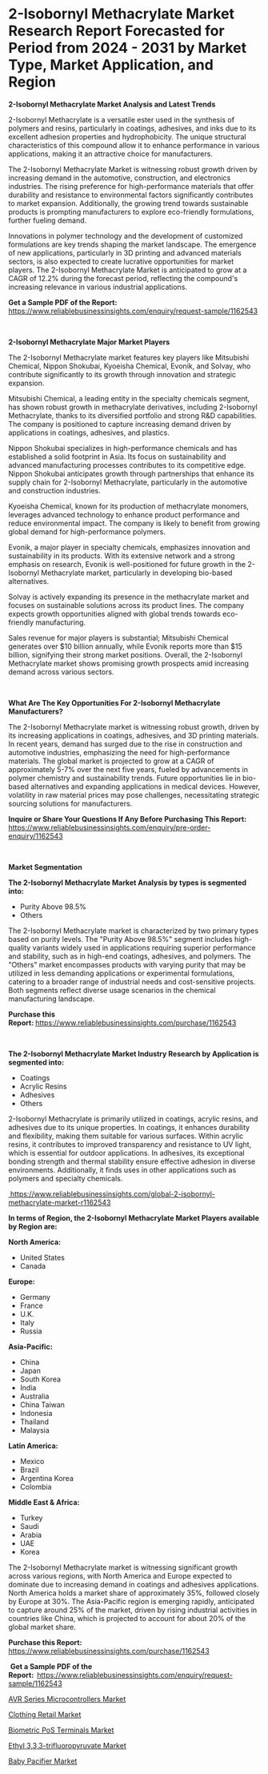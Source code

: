 <p><h1>2-Isobornyl Methacrylate Market Research Report Forecasted for Period from 2024 -  2031 by Market Type, Market Application, and Region</h1></p><p><strong>2-Isobornyl Methacrylate Market Analysis and Latest Trends</strong></p>
<p><p>2-Isobornyl Methacrylate is a versatile ester used in the synthesis of polymers and resins, particularly in coatings, adhesives, and inks due to its excellent adhesion properties and hydrophobicity. The unique structural characteristics of this compound allow it to enhance performance in various applications, making it an attractive choice for manufacturers.</p><p>The 2-Isobornyl Methacrylate Market is witnessing robust growth driven by increasing demand in the automotive, construction, and electronics industries. The rising preference for high-performance materials that offer durability and resistance to environmental factors significantly contributes to market expansion. Additionally, the growing trend towards sustainable products is prompting manufacturers to explore eco-friendly formulations, further fueling demand.</p><p>Innovations in polymer technology and the development of customized formulations are key trends shaping the market landscape. The emergence of new applications, particularly in 3D printing and advanced materials sectors, is also expected to create lucrative opportunities for market players. The 2-Isobornyl Methacrylate Market is anticipated to grow at a CAGR of 12.2% during the forecast period, reflecting the compound's increasing relevance in various industrial applications.</p></p>
<p><strong>Get a Sample PDF of the Report:&nbsp;</strong> <a href="https://www.reliablebusinessinsights.com/enquiry/request-sample/1162543?utm_campaign=1119&utm_medium=2&utm_source=Github&utm_content=ia&utm_term=29092024&utm_id=2-isobornyl-methacrylate">https://www.reliablebusinessinsights.com/enquiry/request-sample/1162543</a></p>
<p>&nbsp;</p>
<p><strong>2-Isobornyl Methacrylate Major Market Players</strong></p>
<p><p>The 2-Isobornyl Methacrylate market features key players like Mitsubishi Chemical, Nippon Shokubai, Kyoeisha Chemical, Evonik, and Solvay, who contribute significantly to its growth through innovation and strategic expansion. </p><p>Mitsubishi Chemical, a leading entity in the specialty chemicals segment, has shown robust growth in methacrylate derivatives, including 2-Isobornyl Methacrylate, thanks to its diversified portfolio and strong R&D capabilities. The company is positioned to capture increasing demand driven by applications in coatings, adhesives, and plastics.</p><p>Nippon Shokubai specializes in high-performance chemicals and has established a solid footprint in Asia. Its focus on sustainability and advanced manufacturing processes contributes to its competitive edge. Nippon Shokubai anticipates growth through partnerships that enhance its supply chain for 2-Isobornyl Methacrylate, particularly in the automotive and construction industries.</p><p>Kyoeisha Chemical, known for its production of methacrylate monomers, leverages advanced technology to enhance product performance and reduce environmental impact. The company is likely to benefit from growing global demand for high-performance polymers.</p><p>Evonik, a major player in specialty chemicals, emphasizes innovation and sustainability in its products. With its extensive network and a strong emphasis on research, Evonik is well-positioned for future growth in the 2-Isobornyl Methacrylate market, particularly in developing bio-based alternatives.</p><p>Solvay is actively expanding its presence in the methacrylate market and focuses on sustainable solutions across its product lines. The company expects growth opportunities aligned with global trends towards eco-friendly manufacturing.</p><p>Sales revenue for major players is substantial; Mitsubishi Chemical generates over $10 billion annually, while Evonik reports more than $15 billion, signifying their strong market positions. Overall, the 2-Isobornyl Methacrylate market shows promising growth prospects amid increasing demand across various sectors.</p></p>
<p>&nbsp;</p>
<p><strong>What Are The Key Opportunities For 2-Isobornyl Methacrylate Manufacturers?</strong></p>
<p><p>The 2-Isobornyl Methacrylate market is witnessing robust growth, driven by its increasing applications in coatings, adhesives, and 3D printing materials. In recent years, demand has surged due to the rise in construction and automotive industries, emphasizing the need for high-performance materials. The global market is projected to grow at a CAGR of approximately 5-7% over the next five years, fueled by advancements in polymer chemistry and sustainability trends. Future opportunities lie in bio-based alternatives and expanding applications in medical devices. However, volatility in raw material prices may pose challenges, necessitating strategic sourcing solutions for manufacturers.</p></p>
<p><strong>Inquire or Share Your Questions If Any Before Purchasing This Report:</strong> <a href="https://www.reliablebusinessinsights.com/enquiry/pre-order-enquiry/1162543?utm_campaign=1119&utm_medium=2&utm_source=Github&utm_content=ia&utm_term=29092024&utm_id=2-isobornyl-methacrylate">https://www.reliablebusinessinsights.com/enquiry/pre-order-enquiry/1162543</a></p>
<p>&nbsp;</p>
<p><strong>Market Segmentation</strong></p>
<p><strong>The 2-Isobornyl Methacrylate Market Analysis by types is segmented into:</strong></p>
<p><ul><li>Purity Above 98.5%</li><li>Others</li></ul></p>
<p><p>The 2-Isobornyl Methacrylate market is characterized by two primary types based on purity levels. The "Purity Above 98.5%" segment includes high-quality variants widely used in applications requiring superior performance and stability, such as in high-end coatings, adhesives, and polymers. The "Others" market encompasses products with varying purity that may be utilized in less demanding applications or experimental formulations, catering to a broader range of industrial needs and cost-sensitive projects. Both segments reflect diverse usage scenarios in the chemical manufacturing landscape.</p></p>
<p><strong>Purchase this Report:&nbsp;</strong><a href="https://www.reliablebusinessinsights.com/purchase/1162543?utm_campaign=1119&utm_medium=2&utm_source=Github&utm_content=ia&utm_term=29092024&utm_id=2-isobornyl-methacrylate">https://www.reliablebusinessinsights.com/purchase/1162543</a></p>
<p>&nbsp;</p>
<p><strong>The 2-Isobornyl Methacrylate Market Industry Research by Application is segmented into:</strong></p>
<p><ul><li>Coatings</li><li>Acrylic Resins</li><li>Adhesives</li><li>Others</li></ul></p>
<p><p>2-Isobornyl Methacrylate is primarily utilized in coatings, acrylic resins, and adhesives due to its unique properties. In coatings, it enhances durability and flexibility, making them suitable for various surfaces. Within acrylic resins, it contributes to improved transparency and resistance to UV light, which is essential for outdoor applications. In adhesives, its exceptional bonding strength and thermal stability ensure effective adhesion in diverse environments. Additionally, it finds uses in other applications such as polymers and specialty chemicals.</p></p>
<p><a href="https://www.reliablebusinessinsights.com/global-2-isobornyl-methacrylate-market-r1162543?utm_campaign=1119&utm_medium=2&utm_source=Github&utm_content=ia&utm_term=29092024&utm_id=2-isobornyl-methacrylate">&nbsp;https://www.reliablebusinessinsights.com/global-2-isobornyl-methacrylate-market-r1162543</a></p>
<p><strong>In terms of Region, the 2-Isobornyl Methacrylate Market Players available by Region are:</strong></p>
<p>
    <p> <strong> North America: </strong>
        <ul>
            <li>United States</li>
            <li>Canada</li>
        </ul>
        </p> 
    <p> <strong> Europe: </strong>
        <ul>
            <li>Germany</li>
            <li>France</li>
            <li>U.K.</li>
            <li>Italy</li>
            <li>Russia</li>
        </ul>
        </p> 
    <p> <strong> Asia-Pacific: </strong>
        <ul>
            <li>China</li>
            <li>Japan</li>
            <li>South Korea</li>
            <li>India</li>
            <li>Australia</li>
            <li>China Taiwan</li>
            <li>Indonesia</li>
            <li>Thailand</li>
            <li>Malaysia</li>
        </ul>
        </p> 
    <p> <strong> Latin America: </strong>
        <ul>
            <li>Mexico</li>
            <li>Brazil</li>
            <li>Argentina Korea</li>
            <li>Colombia</li>
        </ul>
        </p> 
    <p> <strong> Middle East & Africa: </strong>
        <ul>
            <li>Turkey</li>
            <li>Saudi</li>
            <li>Arabia</li>
            <li>UAE</li>
            <li>Korea</li>
        </ul>
    </p>
    </p>
<p><p>The 2-Isobornyl Methacrylate market is witnessing significant growth across various regions, with North America and Europe expected to dominate due to increasing demand in coatings and adhesives applications. North America holds a market share of approximately 35%, followed closely by Europe at 30%. The Asia-Pacific region is emerging rapidly, anticipated to capture around 25% of the market, driven by rising industrial activities in countries like China, which is projected to account for about 20% of the global market share.</p></p>
<p><strong>Purchase this Report: </strong><a href="https://www.reliablebusinessinsights.com/purchase/1162543?utm_campaign=1119&utm_medium=2&utm_source=Github&utm_content=ia&utm_term=29092024&utm_id=2-isobornyl-methacrylate">https://www.reliablebusinessinsights.com/purchase/1162543</a></p>
<p>&nbsp;<strong>Get a Sample PDF of the Report:&nbsp;&nbsp;</strong><a href="https://www.reliablebusinessinsights.com/enquiry/request-sample/1162543?utm_campaign=1119&utm_medium=2&utm_source=Github&utm_content=ia&utm_term=29092024&utm_id=2-isobornyl-methacrylate">https://www.reliablebusinessinsights.com/enquiry/request-sample/1162543</a></p>
<p><strong></strong></p>
<p><p><a href="https://issuu.com/reportprime-2/docs/avr-series-microcontrollers-market-_fe2bc1b3290b0d?utm_campaign=1119&utm_medium=2&utm_source=Github&utm_content=ia&utm_term=29092024&utm_id=2-isobornyl-methacrylate">AVR Series Microcontrollers Market</a></p><p><a href="https://www.linkedin.com/pulse/clothing-retail-market-overview-global-trends-future-suskc?utm_campaign=1119&utm_medium=2&utm_source=Github&utm_content=ia&utm_term=29092024&utm_id=2-isobornyl-methacrylate">Clothing Retail Market</a></p><p><a href="https://issuu.com/reportprime-2/docs/biometric-pos-terminals-market-size_b7f120bdca9459?utm_campaign=1119&utm_medium=2&utm_source=Github&utm_content=ia&utm_term=29092024&utm_id=2-isobornyl-methacrylate">Biometric PoS Terminals Market</a></p><p><a href="https://github.com/AlbertGonzalez266/Market-Research-Report-List-1/blob/main/ethyl-333-trifluoropyruvate-market.md?utm_campaign=1119&utm_medium=2&utm_source=Github&utm_content=ia&utm_term=29092024&utm_id=2-isobornyl-methacrylate">Ethyl 3,3,3-trifluoropyruvate Market</a></p><p><a href="https://github.com/CordonaCindy/Market-Research-Report-List-1/blob/main/baby-pacifier-market.md?utm_campaign=1119&utm_medium=2&utm_source=Github&utm_content=ia&utm_term=29092024&utm_id=2-isobornyl-methacrylate">Baby Pacifier Market</a></p></p>